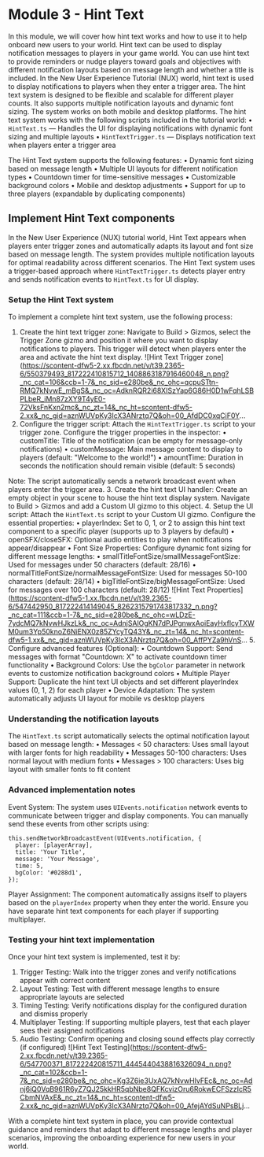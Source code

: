 # Module 3 - Hint Text

In this module, we will cover how hint text works and how to use it to help onboard new users to your world. Hint text can be used to display notification messages to players in your game world. You can use hint text to provide reminders or nudge players toward goals and objectives with different notification layouts based on message length and whether a title is included. In the New User Experience Tutorial (NUX) world, hint text is used to display notifications to players when they enter a trigger area. The hint text system is designed to be flexible and scalable for different player counts. It also supports multiple notification layouts and dynamic font sizing. The system works on both mobile and desktop platforms. The hint text system works with the following scripts included in the tutorial world:
• `HintText.ts` — Handles the UI for displaying notifications with dynamic font sizing and multiple layouts
• `HintTextTrigger.ts` — Displays notification text when players enter a trigger area

The Hint Text system supports the following features:
• Dynamic font sizing based on message length
• Multiple UI layouts for different notification types
• Countdown timer for time-sensitive messages
• Customizable background colors
• Mobile and desktop adjustments
• Support for up to three players (expandable by duplicating components)

## Implement Hint Text components

In the New User Experience (NUX) tutorial world, Hint Text appears when players enter trigger zones and automatically adapts its layout and font size based on message length. The system provides multiple notification layouts for optimal readability across different scenarios. The Hint Text system uses a trigger-based approach where `HintTextTrigger.ts` detects player entry and sends notification events to `HintText.ts` for UI display.

### Setup the Hint Text system

To implement a complete hint text system, use the following process:
1. Create the hint text trigger zone: Navigate to Build > Gizmos, select the Trigger Zone gizmo and position it where you want to display notifications to players. This trigger will detect when players enter the area and activate the hint text display. ![Hint Text Trigger zone](https://scontent-dfw5-2.xx.fbcdn.net/v/t39.2365-6/550379493_817222410815712_1408863187916460048_n.png?_nc_cat=106&ccb=1-7&_nc_sid=e280be&_nc_ohc=qcpuSTtn-RMQ7kNvwE_mBgS&_nc_oc=AdknRQR2i68XISzYap6G86H0D1wFqhLSBPLbeR_iMn87zXY9T4yE0-72VksFnKxn2mc&_nc_zt=14&_nc_ht=scontent-dfw5-2.xx&_nc_gid=aznWUVpKy3IcX3ANrztq7Q&oh=00_AfdDC0xqCiF0Y...
2. Configure the trigger script: Attach the `HintTextTrigger.ts` script to your trigger zone. Configure the trigger properties in the inspector:
  • customTitle: Title of the notification (can be empty for message-only notifications)
  • customMessage: Main message content to display to players (default: "Welcome to the world!")
  • amountTime: Duration in seconds the notification should remain visible (default: 5 seconds)

Note: The script automatically sends a network broadcast event when players enter the trigger area.
3. Create the hint text UI handler: Create an empty object in your scene to house the hint text display system. Navigate to Build > Gizmos and add a Custom UI gizmo to this object.
4. Setup the UI script: Attach the `HintText.ts` script to your Custom UI gizmo. Configure the essential properties:
  • playerIndex: Set to 0, 1, or 2 to assign this hint text component to a specific player (supports up to 3 players by default)
  • openSFX/closeSFX: Optional audio entities to play when notifications appear/disappear
  • Font Size Properties: Configure dynamic font sizing for different message lengths:
   • smallTitleFontSize/smallMessageFontSize: Used for messages under 50 characters (default: 28/16)
   • normalTitleFontSize/normalMessageFontSize: Used for messages 50-100 characters (default: 28/14)
   • bigTitleFontSize/bigMessageFontSize: Used for messages over 100 characters (default: 28/12)
 ![Hint Text Properties](https://scontent-dfw5-1.xx.fbcdn.net/v/t39.2365-6/547442950_817222414149045_8262315791743817332_n.png?_nc_cat=111&ccb=1-7&_nc_sid=e280be&_nc_ohc=wLDzE-7ydcMQ7kNvwHJkzLk&_nc_oc=AdnjSAlOgKN7dPJPgnwxAoiEayHxflcyTXWM0um3Yp50knoZ6NiENX0z85ZYcyTQ43Y&_nc_zt=14&_nc_ht=scontent-dfw5-1.xx&_nc_gid=aznWUVpKy3IcX3ANrztq7Q&oh=00_AffPYZa9hVnS...
5. Configure advanced features (Optional):
  • Countdown Support: Send messages with format "Countdown: X" to activate countdown timer functionality
  • Background Colors: Use the `bgColor` parameter in network events to customize notification background colors
  • Multiple Player Support: Duplicate the hint text UI objects and set different playerIndex values (0, 1, 2) for each player
  • Device Adaptation: The system automatically adjusts UI layout for mobile vs desktop players

### Understanding the notification layouts

The `HintText.ts` script automatically selects the optimal notification layout based on message length:
• Messages < 50 characters: Uses small layout with larger fonts for high readability
• Messages 50-100 characters: Uses normal layout with medium fonts
• Messages > 100 characters: Uses big layout with smaller fonts to fit content

### Advanced implementation notes

Event System: The system uses `UIEvents.notification` network events to communicate between trigger and display components. You can manually send these events from other scripts using:
```
this.sendNetworkBroadcastEvent(UIEvents.notification, {
  player: [playerArray],
  title: 'Your Title',
  message: 'Your Message',
  time: 5,
  bgColor: '#0288d1',
});
```
Player Assignment: The component automatically assigns itself to players based on the `playerIndex` property when they enter the world. Ensure you have separate hint text components for each player if supporting multiplayer.

### Testing your hint text implementation

Once your hint text system is implemented, test it by:
1. Trigger Testing: Walk into the trigger zones and verify notifications appear with correct content
2. Layout Testing: Test with different message lengths to ensure appropriate layouts are selected
3. Timing Testing: Verify notifications display for the configured duration and dismiss properly
4. Multiplayer Testing: If supporting multiple players, test that each player sees their assigned notifications
5. Audio Testing: Confirm opening and closing sound effects play correctly (if configured)
 ![Hint Text Testing](https://scontent-dfw5-2.xx.fbcdn.net/v/t39.2365-6/547700371_817222420815711_4445440438816326094_n.png?_nc_cat=102&ccb=1-7&_nc_sid=e280be&_nc_ohc=Kg3Z6ie3UxAQ7kNvwHIvFEc&_nc_oc=Adnj6iQ0VqB961R6yZ7QJ25kkHR5qbNbe8QFKcvizOru6RokwECFSzzIcR5CbmNVAxE&_nc_zt=14&_nc_ht=scontent-dfw5-2.xx&_nc_gid=aznWUVpKy3IcX3ANrztq7Q&oh=00_AfejAYdSuNPsBLj...

With a complete hint text system in place, you can provide contextual guidance and reminders that adapt to different message lengths and player scenarios, improving the onboarding experience for new users in your world.
